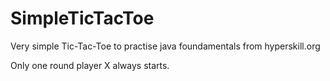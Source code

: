 # SimpleTicTacToe
Very simple Tic-Tac-Toe to practise java foundamentals from hyperskill.org

Only one round player X always starts.
